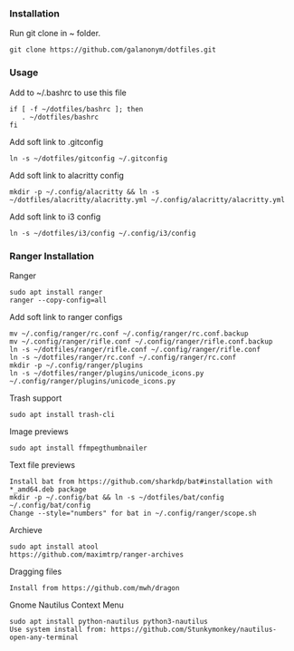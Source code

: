 ### Installation
Run git clone in ~ folder.
    
    git clone https://github.com/galanonym/dotfiles.git

### Usage
Add to ~/.bashrc to use this file

    if [ -f ~/dotfiles/bashrc ]; then
       . ~/dotfiles/bashrc
    fi

Add soft link to .gitconfig

    ln -s ~/dotfiles/gitconfig ~/.gitconfig

Add soft link to alacritty config
    
    mkdir -p ~/.config/alacritty && ln -s ~/dotfiles/alacritty/alacritty.yml ~/.config/alacritty/alacritty.yml

Add soft link to i3 config
    
    ln -s ~/dotfiles/i3/config ~/.config/i3/config

### Ranger Installation

Ranger

    sudo apt install ranger
    ranger --copy-config=all

Add soft link to ranger configs
    
    mv ~/.config/ranger/rc.conf ~/.config/ranger/rc.conf.backup
    mv ~/.config/ranger/rifle.conf ~/.config/ranger/rifle.conf.backup
    ln -s ~/dotfiles/ranger/rifle.conf ~/.config/ranger/rifle.conf
    ln -s ~/dotfiles/ranger/rc.conf ~/.config/ranger/rc.conf
    mkdir -p ~/.config/ranger/plugins
    ln -s ~/dotfiles/ranger/plugins/unicode_icons.py ~/.config/ranger/plugins/unicode_icons.py

Trash support

    sudo apt install trash-cli

Image previews

    sudo apt install ffmpegthumbnailer

Text file previews

    Install bat from https://github.com/sharkdp/bat#installation with *_amd64.deb package
    mkdir -p ~/.config/bat && ln -s ~/dotfiles/bat/config ~/.config/bat/config
    Change --style="numbers" for bat in ~/.config/ranger/scope.sh

Archieve

    sudo apt install atool
    https://github.com/maximtrp/ranger-archives

Dragging files

    Install from https://github.com/mwh/dragon

Gnome Nautilus Context Menu

    sudo apt install python-nautilus python3-nautilus
    Use system install from: https://github.com/Stunkymonkey/nautilus-open-any-terminal
    
